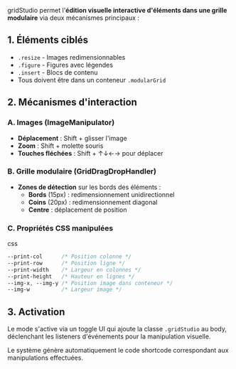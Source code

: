 gridStudio permet l'**édition visuelle interactive d'éléments dans une grille modulaire** via deux mécanismes principaux :

## 1. **Éléments ciblés**

- `.resize` - Images redimensionnables
- `.figure` - Figures avec légendes
- `.insert` - Blocs de contenu
- Tous doivent être dans un conteneur `.modularGrid`

## 2. **Mécanismes d'interaction**

### **A. Images (ImageManipulator)**

- **Déplacement** : Shift + glisser l'image
- **Zoom** : Shift + molette souris
- **Touches fléchées** : Shift + ↑↓←→ pour déplacer

### **B. Grille modulaire (GridDragDropHandler)**

- **Zones de détection** sur les bords des éléments :
    - **Bords** (15px) : redimensionnement unidirectionnel
    - **Coins** (20px) : redimensionnement diagonal
    - **Centre** : déplacement de position

### **C. Propriétés CSS manipulées**

css

```css
--print-col      /* Position colonne */
--print-row      /* Position ligne */
--print-width    /* Largeur en colonnes */
--print-height   /* Hauteur en lignes */
--img-x, --img-y /* Position image dans conteneur */
--img-w          /* Largeur image */
```

## 3. **Activation**

Le mode s'active via un toggle UI qui ajoute la classe `.gridStudio` au body, déclenchant les listeners d'événements pour la manipulation visuelle.

Le système génère automatiquement le code shortcode correspondant aux manipulations effectuées.